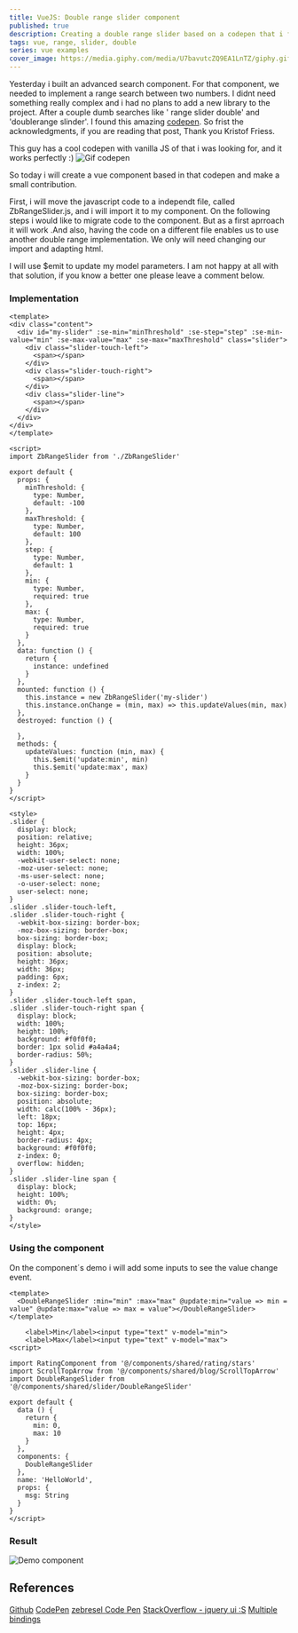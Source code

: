 ```yaml
---
title: VueJS: Double range slider component 
published: true
description: Creating a double range slider based on a codepen that i found 
tags: vue, range, slider, double
series: vue examples
cover_image: https://media.giphy.com/media/U7bavutcZQ9EA1LnTZ/giphy.gif
---
```


Yesterday i built an advanced search component. For that component, we needed to implement a range search between two numbers. I didnt need something really complex and i had no plans to add a new library to the project. After a couple dumb searches like ' range slider double' and 'doublerange slinder'. I found this amazing [codepen](https://codepen.io/zebresel/pen/xGLYOM). So frist the acknowledgments, if you are reading that post, Thank you Kristof Friess.

This guy has a cool codepen with vanilla JS of that i was looking for, and it works perfectly :)
![Gif codepen](https://media.giphy.com/media/TfGAOo2L5a4ATbMMVG/giphy.gif)

So today i will create a vue component based in that codepen and make a small contribution.

First, i will move the javascript code to a independt file, called ZbRangeSlider.js, and i will import it to my component. On the following steps i would like to migrate code to the component. But as a first aprroach it will work .And also, having the code on a different file enables us to use another double range implementation. We only will need  changing our import and adapting html.

I will use $emit to update my model parameters. I am not happy at all with that solution,  if you know a better one please leave a comment below.

### Implementation

```vue
<template>
<div class="content">
  <div id="my-slider" :se-min="minThreshold" :se-step="step" :se-min-value="min" :se-max-value="max" :se-max="maxThreshold" class="slider">
    <div class="slider-touch-left">
      <span></span>
    </div>
    <div class="slider-touch-right">
      <span></span>
    </div>
    <div class="slider-line">
      <span></span>
    </div>
  </div>
</div>
</template>

<script>
import ZbRangeSlider from './ZbRangeSlider'

export default {
  props: {
    minThreshold: {
      type: Number,
      default: -100
    },
    maxThreshold: {
      type: Number,
      default: 100
    },
    step: {
      type: Number,
      default: 1
    },
    min: {
      type: Number,
      required: true
    },
    max: {
      type: Number,
      required: true
    }
  },
  data: function () {
    return {
      instance: undefined
    }
  },
  mounted: function () {
    this.instance = new ZbRangeSlider('my-slider')
    this.instance.onChange = (min, max) => this.updateValues(min, max)
  },
  destroyed: function () {

  },
  methods: {
    updateValues: function (min, max) {
      this.$emit('update:min', min)
      this.$emit('update:max', max)
    }
  }
}
</script>

<style>
.slider {
  display: block;
  position: relative;
  height: 36px;
  width: 100%;
  -webkit-user-select: none;
  -moz-user-select: none;
  -ms-user-select: none;
  -o-user-select: none;
  user-select: none;
}
.slider .slider-touch-left,
.slider .slider-touch-right {
  -webkit-box-sizing: border-box;
  -moz-box-sizing: border-box;
  box-sizing: border-box;
  display: block;
  position: absolute;
  height: 36px;
  width: 36px;
  padding: 6px;
  z-index: 2;
}
.slider .slider-touch-left span,
.slider .slider-touch-right span {
  display: block;
  width: 100%;
  height: 100%;
  background: #f0f0f0;
  border: 1px solid #a4a4a4;
  border-radius: 50%;
}
.slider .slider-line {
  -webkit-box-sizing: border-box;
  -moz-box-sizing: border-box;
  box-sizing: border-box;
  position: absolute;
  width: calc(100% - 36px);
  left: 18px;
  top: 16px;
  height: 4px;
  border-radius: 4px;
  background: #f0f0f0;
  z-index: 0;
  overflow: hidden;
}
.slider .slider-line span {
  display: block;
  height: 100%;
  width: 0%;
  background: orange;
}
</style>

```

### Using the component

On the component´s demo i will add some inputs to see the value change event.

```vue
<template>
  <DoubleRangeSlider :min="min" :max="max" @update:min="value => min = value" @update:max="value => max = value"></DoubleRangeSlider>
</template>

    <label>Min</label><input type="text" v-model="min">
    <label>Max</label><input type="text" v-model="max">
<script>

import RatingComponent from '@/components/shared/rating/stars'
import ScrollTopArrow from '@/components/shared/blog/ScrollTopArrow'
import DoubleRangeSlider from '@/components/shared/slider/DoubleRangeSlider'

export default {
  data () {
    return {
      min: 0,
      max: 10
    }
  },
  components: {
    DoubleRangeSlider
  },
  name: 'HelloWorld',
  props: {
    msg: String
  }
}
</script>
```
### Result

![Demo component](https://media.giphy.com/media/U7bavutcZQ9EA1LnTZ/giphy.gif)

## References

[Github](https://github.com/mandrewcito/devto/tree/master/vue-examples)
[CodePen](https://codepen.io/zebresel/pen/xGLYOM)
[zebresel Code Pen](https://codepen.io/zebresel/pens/)
[StackOverflow - jquery ui :S](https://stackoverflow.com/questions/4753946/html5-slider-with-two-inputs-possible)
[Multiple bindings](https://github.com/vuejs/vue/issues/4946)